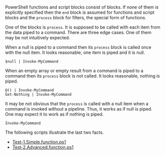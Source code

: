
PowerShell functions and script blocks consist of blocks. If none of them is
explicitly specified then the `end` block is assumed for functions and script
blocks and the `process` block for filters, the special form of functions.

One of the blocks is `process`. It is supposed to be called with each item from
the data piped to a command. There are three edge cases. One of them may be not
intuitively expected.

When a null is piped to a command then its `process` block is called once with
the null item. It looks reasonable, one item is piped and it is null.

    $null | Invoke-MyCommand

When an empty array or empty result from a command is piped to a command then
its `process` block is not called. It looks reasonable, nothing is piped.

    @() | Invoke-MyCommand
    Get-Nothing | Invoke-MyCommand

It may be not obvious that the `process` is called with a null item when a
command is invoked without a pipeline. Thus, it works as if null is piped.
One may expect it to work as if nothing is piped.

    Invoke-MyCommand

The following scripts illustrate the last two facts.

- [Test-1.Simple.function.ps1](Test-1.Simple.function.ps1)
- [Test-2.Advanced.function.ps1](Test-2.Advanced.function.ps1)
